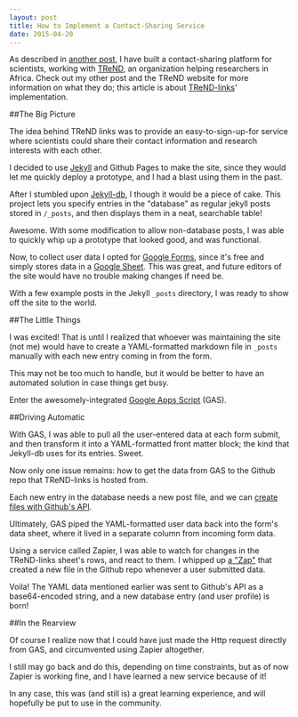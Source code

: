 ```yaml
---
layout: post
title: How to Implement a Contact-Sharing Service
date: 2015-04-20
---
```


As described in [another post](2015/04/18/trend-links-platform/), I have built a contact-sharing platform for scientists, working with [TReND](http://trendinafrica.org), an organization helping researchers in Africa.
Check out my other post and the TReND website for more information on what they do; this article is about [TReND-links](http://travs.github.io/TReND-links/)' implementation.

##The Big Picture

The idea behind TReND links was to provide an easy-to-sign-up-for service where scientists could share their contact information and research interests with each other.

I decided to use [Jekyll](http://jekyllrb.com/) and Github Pages to make the site, since they would let me quickly deploy a prototype, and I had a blast using them in the past.

After I stumbled upon [Jekyll-db](https://github.com/rypan/jekyll-db), I though it would be a piece of cake. This project lets you specify entries in the "database" as regular jekyll posts stored in `/_posts`, and then displays them in a neat, searchable table!

Awesome. With some modification to allow non-database posts, I was able to quickly whip up a prototype that looked good, and was functional.

Now, to collect user data I opted for [Google Forms](http://www.google.com/forms/about/), since it's free and simply stores data in a [Google Sheet](http://www.google.com/sheets/about/). This was great, and future editors of the site would have no trouble making changes if need be.

With a few example posts in the Jekyll `_posts` directory, I was ready to show off the site to the world.

##The Little Things

I was excited! That is until I realized that whoever was maintaining the site (not me) would have to create a YAML-formatted markdown file in `_posts` manually with each new entry coming in from the form.

This may not be too much to handle, but it would be better to have an automated solution in case things get busy.

Enter the awesomely-integrated [Google Apps Script](https://developers.google.com/apps-script/) (GAS).

##Driving Automatic

With GAS, I was able to pull all the user-entered data at each form submit, and then transform it into a YAML-formatted front matter block; the kind that Jekyll-db uses for its entries. Sweet.

Now only one issue remains: how to get the data from GAS to the Github repo that TReND-links is hosted from.

Each new entry in the database needs a new post file, and we can [create files with Github's API](https://developer.github.com/v3/repos/contents/#create-a-file).

Ultimately, GAS piped the YAML-formatted user data back into the form's data sheet, where it lived in a separate column from incoming form data.

Using a service called Zapier, I was able to watch for changes in the TReND-links sheet's rows, and react to them. I whipped up [a "Zap"]() that created a new file in the Github repo whenever a user submitted data.

Voila! The YAML data mentioned earlier was sent to Github's API as a base64-encoded string, and a new database entry (and user profile) is born!

##In the Rearview

Of course I realize now that I could have just made the Http request directly from GAS, and circumvented using Zapier altogether.

I still may go back and do this, depending on time constraints, but as of now Zapier is working fine, and I have learned a new service because of it!

In any case, this was (and still is) a great learning experience, and will hopefully be put to use in the community.
